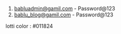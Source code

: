  1. babluadmin@gamil.com - Password@123
 2. bablu_blog@gamil.com - Password@123




lotti color : #011824





